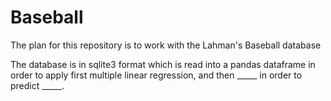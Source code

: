 # Baseball

The plan for this repository is to work with the Lahman's Baseball database

The database is in sqlite3 format which is read into a pandas dataframe in order to apply first multiple linear regression, and then _____ in order to predict _____.
